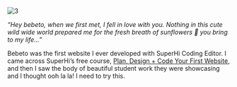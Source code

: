 ![3](https://github.com/user-attachments/assets/75f0ccb4-388c-4f0b-a7df-727886c01e0f)

_“Hey bebeto, when we first met, I fell in love with you. Nothing in this cute wild wide world prepared me for the fresh breath of sunflowers 🌻 you bring to my life…”_

Bebeto was the first website I ever developed with SuperHi Coding Editor. I came across SuperHi’s free course, [Plan, Design + Code Your First Website]([url](https://www.superhi.com/catalog/plan-design-and-code-your-first-website)), and then I saw the body of beautiful student work they were showcasing and I thought ooh la la! I need to try this.
